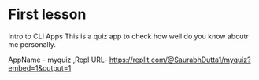 # First lesson
Intro to CLI Apps
This is a quiz app to check how well do you know aboutr me personally.

AppName  - myquiz
,Repl URL- https://replit.com/@SaurabhDutta1/myquiz?embed=1&output=1
